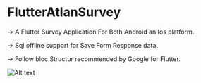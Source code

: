 # FlutterAtlanSurvey

 -> A Flutter Survey Application For Both Android an Ios platform.
 
 -> Sql offline support for Save Form Response data.
 
 -> Follow bloc Structur recommended by Google for Flutter.
 
 ![Alt text](https://github.com/madhurDroiddev/FlutterAtlanSurvey/blob/master/screenshots/ss.png?raw=true "Optional Title")
